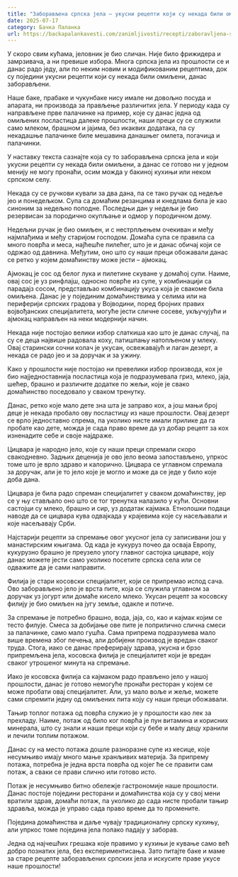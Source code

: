 ```yaml
---
title: "Заборављена српска јела – укусни рецепти који су некада били омиљени"
date: 2025-07-17
category: Бачка Паланка
url: https://backapalankavesti.com/zanimljivosti/recepti/zaboravljena-srpska-jela-ukusni-recepti-koji-su-nekada-bili-omiljeni/
---
```


У скоро свим кућама, јеловник је био сличан. Није било фрижидера и замрзивача, а ни превише избора. Многа српска јела из прошлости се и данас радо једу, али по неким новим и модификованим рецептима, док су поједини укусни рецепти који су некада били омиљени, данас заборављени.

Наше баке, прабаке и чукунбаке нису имале ни довољно посуда и апарата, ни производа за прављење различитих јела. У периоду када су направљене прве палачинке на пример, које су данас једна од омиљених посластица далеке прошлости, наши преци су се служили само млеком, брашном и јајима, без икаквих додатака, па су некадашње палачинке биле мешавина данашњег омлета, погачица и палачинки.

У наставку текста сазнајте која су то заборављена српска јела и који укусни рецепти су некада били омиљени, а данас се готово ни у једном менију не могу пронаћи, осим можда у бакиној кухињи или неком српском селу.

Некада су се ручкови кували за два дана, па се тако ручак од недеље јео и понедељком. Супа са домаћим резанцима и кнедлама била је као синоним за недељно поподне. Последњи дан у недељи је био резервисан за породично окупљање и одмор у породичном дому.

Недељни ручак је био омиљен, и с нестрпљењем очекиван и међу најмлађима и међу старијом господом. Домаћа супа се правила са много поврћа и меса, најћешће пилећег, што је и данас обичај који се одржао од давнина. Међутим, оно што су наши преци обожавали данас се ретко у којем домаћинству може јести – ајмокац.

Ајмокац је сос од белог лука и пилетине скуване у домаћој супи. Наиме, овај сос је уз ринфлајш, односно поврће из супе, у комбинацији са парадајз сосом, представљао комбинацију укуса која је свакоме била омиљена. Данас је у појединим домаћинствима у селима или на периферији српских градова у Војводини, поред бројних правих војвођанских специјалитета, могуће јести сличне сосеве, укључујући и ајмокац направљен на неки модернији начин.

Некада није постојао велики избор слаткиша као што је данас случај, па су се деца највише радовала коху, патишпању натопљеном у млеку. Овај старински сочни колач је укусан, освежавајућ и лаган дезерт, а некада се радо јео и за доручак и за ужину.

Како у прошлости није постојао ни превелики избор производа, кох је био најједноставнија посластица која је подразумевала гриз, млеко, јаја, шећер, брашно и различите додатке по жељи, које је свако домаћинство поседовало у сваком тренутку.

Данас, ретко које мало дете зна шта је заправо кох, а још мањи број деце је некада пробало ову посластицу из наше прошлости. Овај дезерт се врло једноставно спрема, па уколико нисте имали прилике да га пробате као дете, можда је сада право време да уз добар рецепт за кох изненадите себе и своје најдраже.

Цицвара је народно јело, које су наши преци спремали скоро свакодневно. Задњих деценија је ово јело веома запостављено, упркос томе што је врло здраво и калорично. Цицвара се углавном спремала за доручак, али је то јело које је могло и може да се једе у било које доба дана.

Цицвара је била радо спреман специјалитет у сваком домаћинству, јер се у њу стављало оно што се тог тренутка налазило у кући. Основни састојци су млеко, брашно и сир, уз додатак кајмака. Етнолошки подаци наводе да се цицвара кува одвајкада у крајевима које су насељавали и које насељавају Срби.

Најстарији рецепти за спремање овог укусног јела су записивани још у манастирским књигама. Од када је кукуруз почео да осваја Европу, кукурузно брашно је преузело улогу главног састојка цицваре, коју данас можете јести само уколико посетите српска села или се одважите да је сами направити.

Филија је стари косовски специјалитет, који се припремао испод сача. Ово заборављено јело је врста пите, која се служила углавном за доручак уз јогурт или домаће кисело млеко. Укусан рецепт за косовску филију је био омиљен на југу земље, одакле и потиче.

За спремање је потребно брашно, вода, јаја, со, као и кајмак којим се тесто филује. Смеса за добијање ове пите је поприлично слична смеси за палачинке, само мало гушћа. Сама припрема подразумева мало више времена због печења, али добијени производ је вредан сваког труда. Стога, иако се данас преферирају здрава, укусна и брзо припремљена јела, косовска филија је специјалитет који је вредан сваког утрошеног минута на спремање.

Иако је косовска филија са кајмаком радо прављено јело у нашој прошлости, данас је готово немогуће пронаћи ресторан у којем се може пробати овај специјалитет. Али, уз мало воље и жеље, можете сами спремити једну од омиљених пита коју су наши преци обожавали.

Тањир топлог потажа од поврћа служио је у прошлости као лек за прехладу. Наиме, потаж од било ког поврћа је пун витамина и корисних минерала, што су знали и наши преци који су бебе и малу децу хранили и лечили топлим потажом.

Данас су на место потажа дошле разноразне супе из кесице, које несумњиво имају много мање хранљивих материја. За припрему потажа, потребна је једна врста поврћа од којег ће се правити сам потаж, а сваки се прави слично или готово исто.

Потаж је несумњиво битно обележје гастрономије наше прошлости. Данас постоје поједини ресторани и домаћинства која су у свој мени вратили здрав, домаћи потаж, па уколико до сада нисте пробали тањир здравља, можда је управо сада право време да то промените.

Поједина домаћинства и даље чувају традиционалну српску кухињу, али упркос томе поједина јела полако падају у заборав.

Једна од најчешћих грешака које правимо у кухињи је кување само већ добро познатих јела, без експериментисања. Зато питајте баке и маме за старе рецепте заборављених српских јела и искусите праве укусе наше прошлости!

